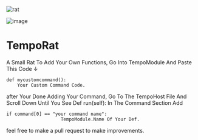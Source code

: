 ![rat](https://user-images.githubusercontent.com/94076644/206908196-e0c0cc47-0798-4f41-9032-1f56d6d3105a.png)

![image](https://user-images.githubusercontent.com/94076644/208468748-e4e44944-f978-4806-980d-601202be9afa.png)

# TempoRat
A Small Rat
To Add Your Own Functions, Go Into TempoModule And Paste This Code ↓
```
def mycustomcommand():
    Your Custom Command Code.
```
after Your Done Adding Your Command, Go To The TempoHost File And Scroll Down Until You See Def run(self):
 In The Command Section Add
```
if command[0] == "your command name":
                    TempoModule.Name Of Your Def.
```
feel free to make a pull request to make improvements.
